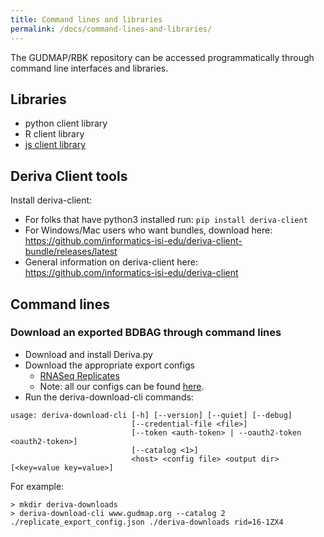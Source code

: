 ```yaml
---
title: Command lines and libraries
permalink: /docs/command-lines-and-libraries/
---
```


The GUDMAP/RBK repository can be accessed programmatically through command line interfaces and libraries.

## Libraries 
* python client library
* R client library
* [js client library](https://github.com/informatics-isi-edu/ermrestjs)

## Deriva Client tools 
Install deriva-client:
- For folks that have python3 installed run: `pip install deriva-client`  
- For Windows/Mac users who want bundles, download here: https://github.com/informatics-isi-edu/deriva-client-bundle/releases/latest
- General information on deriva-client here: https://github.com/informatics-isi-edu/deriva-client  

## Command lines 

### Download an exported BDBAG through command lines
- Download and install Deriva.py 
- Download the appropriate export configs  
  - [RNASeq Replicates](https://github.com/informatics-isi-edu/gudmap-rbk/blob/master/config/replicate_export_config.json)
  - Note: all our configs can be found [here](https://github.com/informatics-isi-edu/gudmap-rbk/tree/master/config).
- Run the deriva-download-cli commands: 
```
usage: deriva-download-cli [-h] [--version] [--quiet] [--debug]
                           [--credential-file <file>]
                           [--token <auth-token> | --oauth2-token <oauth2-token>]
                           [--catalog <1>]
                           <host> <config file> <output dir> [<key=value key=value>]
```
For example:
```
> mkdir deriva-downloads
> deriva-download-cli www.gudmap.org --catalog 2 ./replicate_export_config.json ./deriva-downloads rid=16-1ZX4
```
